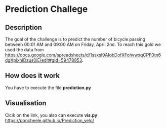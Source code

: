 # Prediction Challege

## Description 
The goal of the challenge is to predict the number of bicycle passing between 00:01 AM and 09:00 AM on Friday, April 2nd. To reach this gold we used the data from https://docs.google.com/spreadsheets/d/1ssxsl9AIobDofXFohvwxqCPF0tn6dgXpixhiDzus0iE/edit#gid=59478853. 

## How does it work
You have to execute the file **prediction.py**

## Visualisation
Clcik on the link, you also can execute **vis.py**
https://poncheele.github.io/Prediction_velo/